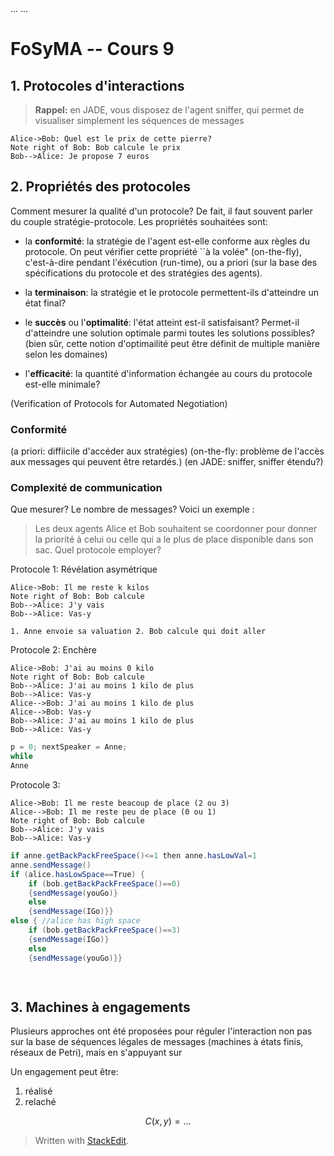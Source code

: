 <head>
...
    <script type="text/javascript"
            src="http://cdn.mathjax.org/mathjax/latest/MathJax.js?config=TeX-AMS-MML_HTMLorMML">
    </script>
...
</head>

# FoSyMA -- Cours 9


## 1. Protocoles d'interactions

> **Rappel:** en JADE, vous disposez de l'agent sniffer, qui permet de visualiser simplement les séquences de messages

```sequence
Alice->Bob: Quel est le prix de cette pierre?
Note right of Bob: Bob calcule le prix
Bob-->Alice: Je propose 7 euros
```
## 2. Propriétés des protocoles

Comment mesurer la qualité d'un protocole? 
De fait, il faut souvent parler du couple stratégie-protocole. 
Les propriétés souhaitées sont: 

 
 - la **conformité**:  la stratégie de l'agent est-elle conforme aux règles du protocole. On peut vérifier cette propriété ``à la volée" (on-the-fly), c'est-à-dire pendant l'éxécution (run-time), ou a priori (sur la base des spécifications du protocole et des stratégies des agents). 
 
 - la **terminaison**: la stratégie et le protocole permettent-ils d'atteindre un état final? 
 
 - le **succès** ou l'**optimalité**: l'état atteint est-il satisfaisant? Permet-il d'atteindre une solution optimale parmi toutes les solutions possibles? (bien sûr, cette notion d'optimailité peut être définit de multiple manière selon les domaines)
 
 - l'**efficacité**: la quantité d'information échangée au cours du protocole est-elle minimale? 

(Verification of Protocols for Automated Negotiation)

### Conformité 
(a priori: diffiicile d'accéder aux stratégies)
(on-the-fly: problème de l'accès aux messages qui peuvent être retardés.) 
(en JADE: sniffer, sniffer étendu?)

### Complexité de communication

Que mesurer? Le nombre de messages? 
Voici un exemple : 

> Les deux agents Alice et Bob souhaitent se coordonner pour donner la priorité à celui ou celle qui a le plus de place disponible dans son sac. Quel protocole employer? 

Protocole 1: Révélation asymétrique
```sequence
Alice->Bob: Il me reste k kilos 
Note right of Bob: Bob calcule 
Bob-->Alice: J'y vais 
Bob-->Alice: Vas-y
```

` 1. Anne envoie sa valuation
2. Bob calcule qui doit aller 
`
 
Protocole 2: Enchère

```sequence
Alice->Bob: J'ai au moins 0 kilo
Note right of Bob: Bob calcule 
Bob-->Alice: J'ai au moins 1 kilo de plus
Bob-->Alice: Vas-y
Alice-->Bob: J'ai au moins 1 kilo de plus
Alice-->Bob: Vas-y
Bob-->Alice: J'ai au moins 1 kilo de plus
Bob-->Alice: Vas-y
```

```python
p = 0; nextSpeaker = Anne; 
while  
Anne 
```

Protocole 3: 

```sequence
Alice->Bob: Il me reste beacoup de place (2 ou 3) 
Alice-->Bob: Il me reste peu de place (0 ou 1)
Note right of Bob: Bob calcule 
Bob-->Alice: J'y vais 
Bob-->Alice: Vas-y
```

```java
if anne.getBackPackFreeSpace()<=1 then anne.hasLowVal=1
anne.sendMessage()
if (alice.hasLowSpace==True) {
	if (bob.getBackPackFreeSpace()==0)
	{sendMessage(youGo)}
	else 
	{sendMessage(IGo)}}
else { //alice has high space
	if (bob.getBackPackFreeSpace()==3)
	{sendMessage(IGo)}
	else
	{sendMessage(youGo)}}

	  
```




## 3. Machines à engagements

Plusieurs approches ont été proposées pour réguler l'interaction non pas sur la base de séquences légales de messages (machines à états finis, réseaux de Petri), mais en s'appuyant sur 


Un engagement peut être: 
1. réalisé
2.   relaché

$$C(x,y)=...$$



> Written with [StackEdit](https://stackedit.io/).
